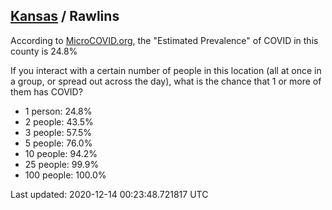 
## [Kansas](/united-states/kansas) / Rawlins

According to [MicroCOVID.org](http://microcovid.org),
the "Estimated Prevalence" of COVID in this county is 24.8%

If you interact with a certain number of people in this location
(all at once in a group, or spread out across the day), what is the chance that
1 or more of them has COVID?

- 1 person: 24.8%
- 2 people: 43.5%
- 3 people: 57.5%
- 5 people: 76.0%
- 10 people: 94.2%
- 25 people: 99.9%
- 100 people: 100.0%

Last updated: 2020-12-14 00:23:48.721817 UTC
